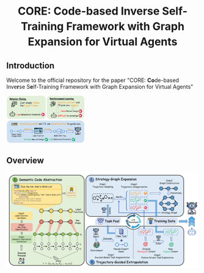<h1 align="center" style="line-height: 40px;">
  CORE: Code-based Inverse Self-Training Framework with Graph Expansion for Virtual Agents
</h1>


## Introduction

Welcome to the official repository for the paper "CORE: **Co**de-based Inve**r**se S**e**lf-Training Framework with Graph Expansion for Virtual Agents"



<img src="assets/figures/Intro.png" style="zoom:20%;" />

## Overview

![Method-main](assets/figures/Method-main.png)
